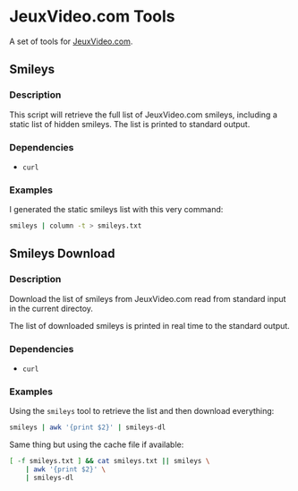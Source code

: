 JeuxVideo.com Tools
===================

A set of tools for [JeuxVideo.com](http://www.jeuxvideo.com/).

Smileys
-------

### Description

This script will retrieve the full list of JeuxVideo.com smileys, including
a static list of hidden smileys. The list is printed to standard output.

### Dependencies

* `curl`

### Examples

I generated the static smileys list with this very command:

```sh
smileys | column -t > smileys.txt
```

Smileys Download
----------------

### Description

Download the list of smileys from JeuxVideo.com read from standard input
in the current directoy.

The list of downloaded smileys is printed in real time to the standard output.

### Dependencies

* `curl`

### Examples

Using the `smileys` tool to retrieve the list and then download everything:

```sh
smileys | awk '{print $2}' | smileys-dl
```

Same thing but using the cache file if available:

```sh
[ -f smileys.txt ] && cat smileys.txt || smileys \
    | awk '{print $2}' \
    | smileys-dl
```

